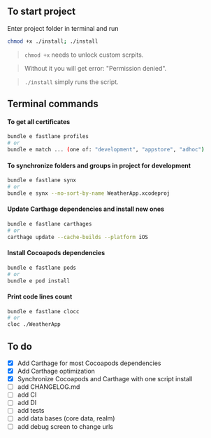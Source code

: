 ## To start project

Enter project folder in terminal and run

```bash
chmod +x ./install; ./install
```

> `chmod +x` needs to unlock custom scrpits.

> Without it you will get error: "Permission denied".

> `./install` simply runs the script.

## Terminal commands

#### To get all certificates

```bash
bundle e fastlane profiles
# or
bundle e match ... (one of: "development", "appstore", "adhoc")
```

#### To synchronize folders and groups in project for development

```bash
bundle e fastlane synx
# or
bundle e synx --no-sort-by-name WeatherApp.xcodeproj
```

#### Update Carthage dependencies and install new ones

```bash
bundle e fastlane carthages
# or
carthage update --cache-builds --platform iOS
```

#### Install Cocoapods dependencies

```bash
bundle e fastlane pods
# or
bundle e pod install
```

#### Print code lines count

```bash
bundle e fastlane clocc
# or
cloc ./WeatherApp
```


## To do

- [x] Add Carthage for most Cocoapods dependencies
- [x] Add Carthage optimization
- [x] Synchronize Cocoapods and Carthage with one script install
- [ ] add CHANGELOG.md
- [ ] add CI
- [ ] add DI
- [ ] add tests
- [ ] add data bases (core data, realm)
- [ ] add debug screen to change urls